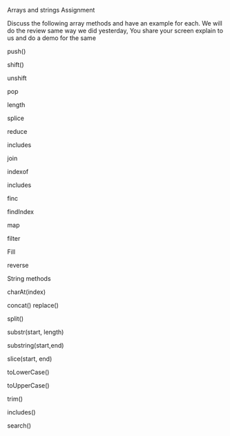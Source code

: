 Arrays and strings Assignment 

  

Discuss the following array methods and have an example for each. We will do the review same way we did yesterday, You share your screen explain to us and do a demo for the same  

push() 

shift() 

unshift 

pop 

length 

splice 

reduce 

 includes 

join 

indexof 

includes 

finc 

findIndex 

map  

filter 

Fill 

reverse 

String methods 

 charAt(index) 

 concat() replace() 

split()  

 substr(start, length)  

 substring(start,end)  

 slice(start, end)  

 toLowerCase() 

toUpperCase() 

 trim()  

 includes() 

 search()  

 

 